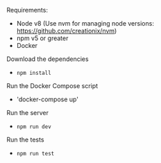 Requirements:
- Node v8 (Use nvm for managing node versions: https://github.com/creationix/nvm)
- npm v5 or greater
- Docker

Download the dependencies
- `npm install`

Run the Docker Compose script
- 'docker-compose up'

Run the server
- `npm run dev`

Run the tests
- `npm run test`